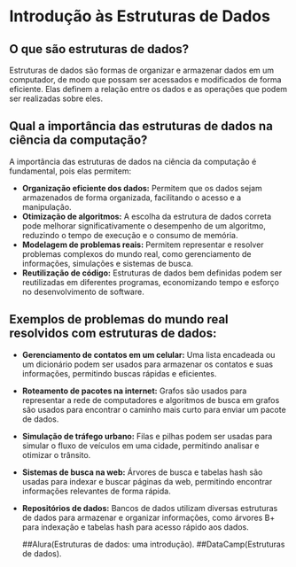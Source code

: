 # Introdução às Estruturas de Dados

## O que são estruturas de dados?

Estruturas de dados são formas de organizar e armazenar dados em um computador, de modo que possam ser acessados e modificados de forma eficiente. Elas definem a relação entre os dados e as operações que podem ser realizadas sobre eles.

## Qual a importância das estruturas de dados na ciência da computação?

A importância das estruturas de dados na ciência da computação é fundamental, pois elas permitem:

* **Organização eficiente dos dados:** Permitem que os dados sejam armazenados de forma organizada, facilitando o acesso e a manipulação.
* **Otimização de algoritmos:** A escolha da estrutura de dados correta pode melhorar significativamente o desempenho de um algoritmo, reduzindo o tempo de execução e o consumo de memória.
* **Modelagem de problemas reais:** Permitem representar e resolver problemas complexos do mundo real, como gerenciamento de informações, simulações e sistemas de busca.
* **Reutilização de código:** Estruturas de dados bem definidas podem ser reutilizadas em diferentes programas, economizando tempo e esforço no desenvolvimento de software.

## Exemplos de problemas do mundo real resolvidos com estruturas de dados:

* **Gerenciamento de contatos em um celular:** Uma lista encadeada ou um dicionário podem ser usados para armazenar os contatos e suas informações, permitindo buscas rápidas e eficientes.
* **Roteamento de pacotes na internet:** Grafos são usados para representar a rede de computadores e algoritmos de busca em grafos são usados para encontrar o caminho mais curto para enviar um pacote de dados.
* **Simulação de tráfego urbano:** Filas e pilhas podem ser usadas para simular o fluxo de veículos em uma cidade, permitindo analisar e otimizar o trânsito.
* **Sistemas de busca na web:** Árvores de busca e tabelas hash são usadas para indexar e buscar páginas da web, permitindo encontrar informações relevantes de forma rápida.
* **Repositórios de dados:** Bancos de dados utilizam diversas estruturas de dados para armazenar e organizar informações, como árvores B+ para indexação e tabelas hash para acesso rápido aos dados.

  ##Alura(Estruturas de dados: uma introdução).
  ##DataCamp(Estruturas de dados).

